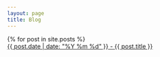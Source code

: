 ```yaml
---
layout: page
title: Blog
---
```



<dl>
 {% for post in site.posts %}
  <dt><a href="{{ post.url }}">{{ post.date | date: "%Y %m %d" }} - {{ post.title }}</dt>
</dl> 
